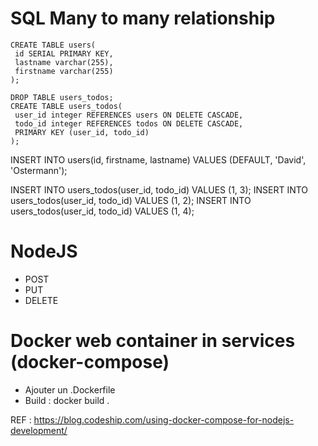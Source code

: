 # SQL Many to many relationship

```
CREATE TABLE users(
 id SERIAL PRIMARY KEY,
 lastname varchar(255),
 firstname varchar(255)
); 
```

``` 
DROP TABLE users_todos;
CREATE TABLE users_todos(
 user_id integer REFERENCES users ON DELETE CASCADE,
 todo_id integer REFERENCES todos ON DELETE CASCADE,
 PRIMARY KEY (user_id, todo_id)
);
``` 
INSERT INTO users(id, firstname, lastname) VALUES (DEFAULT, 'David', 'Ostermann');

INSERT INTO users_todos(user_id, todo_id) VALUES (1, 3);
INSERT INTO users_todos(user_id, todo_id) VALUES (1, 2);
INSERT INTO users_todos(user_id, todo_id) VALUES (1, 4);

# NodeJS 

- POST
- PUT
- DELETE

# Docker web container in services (docker-compose)

* Ajouter un .Dockerfile
* Build : docker build .

REF : https://blog.codeship.com/using-docker-compose-for-nodejs-development/
